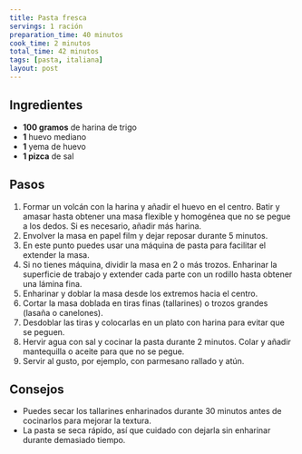 ```yaml
---
title: Pasta fresca
servings: 1 ración
preparation_time: 40 minutos
cook_time: 2 minutos
total_time: 42 minutos
tags: [pasta, italiana]
layout: post
---
```


## Ingredientes

- **100 gramos** de harina de trigo
- **1** huevo mediano
- **1** yema de huevo
- **1 pizca** de sal

## Pasos

1. Formar un volcán con la harina y añadir el huevo en el centro. Batir y amasar hasta obtener una masa flexible y homogénea que no se pegue a los dedos. Si es necesario, añadir más harina.
2. Envolver la masa en papel film y dejar reposar durante 5 minutos.
3. En este punto puedes usar una máquina de pasta para facilitar el extender la masa.
4. Si no tienes máquina, dividir la masa en 2 o más trozos. Enharinar la superficie de trabajo y extender cada parte con un rodillo hasta obtener una lámina fina.
5. Enharinar y doblar la masa desde los extremos hacia el centro.
6. Cortar la masa doblada en tiras finas (tallarines) o trozos grandes (lasaña o canelones).
7. Desdoblar las tiras y colocarlas en un plato con harina para evitar que se peguen.
8. Hervir agua con sal y cocinar la pasta durante 2 minutos. Colar y añadir mantequilla o aceite para que no se pegue.
9. Servir al gusto, por ejemplo, con parmesano rallado y atún.

## Consejos

- Puedes secar los tallarines enharinados durante 30 minutos antes de cocinarlos para mejorar la textura.
- La pasta se seca rápido, así que cuidado con dejarla sin enharinar durante demasiado tiempo.

